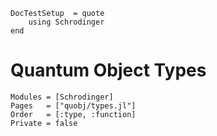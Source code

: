 ```@meta
DocTestSetup  = quote
    using Schrodinger
end
```
# Quantum Object Types

```@autodocs
Modules = [Schrodinger]
Pages   = ["quobj/types.jl"]
Order   = [:type, :function]
Private = false
```

